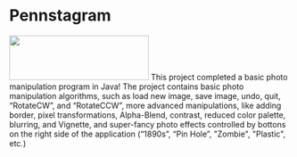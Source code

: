 # Pennstagram

<img src="https://github.com/botong516/Personal-Java-Projects/blob/main/Pennstagram/pennstagram.png" width="250" height="80" />
This project completed a basic photo manipulation program in Java! The project contains basic photo manipulation algorithms, such as load new image, save image, undo, quit, “RotateCW”, and “RotateCCW”, more advanced manipulations, like adding border, pixel transformations, Alpha-Blend, contrast, reduced color palette, blurring, and Vignette, and super-fancy photo effects controlled by bottons on the right side of the application (“1890s”, “Pin Hole”, "Zombie", "Plastic", etc.)
